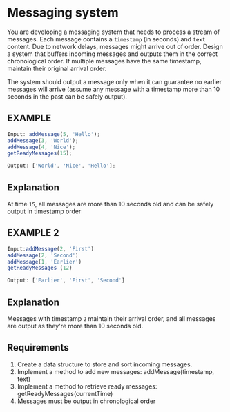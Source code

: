 # Messaging system

You are developing a messaging system that needs to process a stream of messages.
Each message contains a `timestamp` (in seconds) and `text` content. Due to network delays, messages might arrive out of order.
Design a system that buffers incoming messages and outputs them in the correct chronological order.
If multiple messages have the same timestamp, maintain their original arrival order. <br />

The system should output a message only when it can guarantee no earlier messages will arrive (assume any message with a
timestamp more than 10 seconds in the past can be safely output).

## EXAMPLE

```javascript
Input: addMessage(5, 'Hello');
addMessage(3, 'World');
addMessage(4, 'Nice');
getReadyMessages(15);

Output: ['World', 'Nice', 'Hello'];
```

## Explanation
At time `15`, all messages are more than 10 seconds old and can be safely output in timestamp order

## EXAMPLE 2
```javascript
Input:addMessage(2, 'First')
addMessage(2, 'Second')
addMessage(1, 'Earlier')
getReadyMessages (12)

Output: ['Earlier', 'First', 'Second']
```

## Explanation
Messages with timestamp `2` maintain their arrival
order, and all messages are output as they're more than 10 seconds old.

## Requirements
1. Create a data structure to store and sort incoming messages. <br/>
2. Implement a method to add new messages: addMessage(timestamp, text) <br/>
3. Implement a method to retrieve ready messages: getReadyMessages(currentTime) <br/>
4. Messages must be output in chronological order
